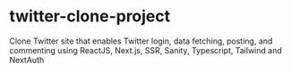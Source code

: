 # twitter-clone-project
Clone Twitter site that enables Twitter login, data fetching, posting, and commenting using ReactJS, Next.js, SSR, Sanity, Typescript, Tailwind and NextAuth
